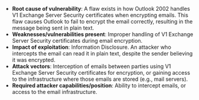 - **Root cause of vulnerability**: A flaw exists in how Outlook 2002 handles V1 Exchange Server Security certificates when encrypting emails. This flaw causes Outlook to fail to encrypt the email correctly, resulting in the message being sent in plain text.
- **Weaknesses/vulnerabilities present**: Improper handling of V1 Exchange Server Security certificates during email encryption.
- **Impact of exploitation**: Information Disclosure. An attacker who intercepts the email can read it in plain text, despite the sender believing it was encrypted.
- **Attack vectors**: Interception of emails between parties using V1 Exchange Server Security certificates for encryption, or gaining access to the infrastructure where those emails are stored (e.g., mail servers).
- **Required attacker capabilities/position**: Ability to intercept emails, or access to the email infrastructure.